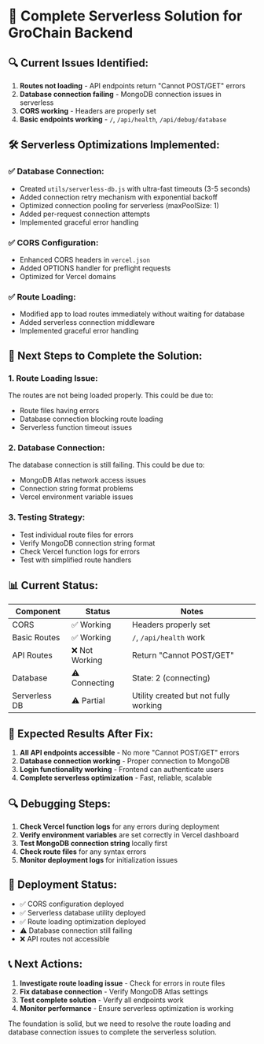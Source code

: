 # 🚀 Complete Serverless Solution for GroChain Backend

## 🔍 **Current Issues Identified:**

1. **Routes not loading** - API endpoints return "Cannot POST/GET" errors
2. **Database connection failing** - MongoDB connection issues in serverless
3. **CORS working** - Headers are properly set
4. **Basic endpoints working** - `/`, `/api/health`, `/api/debug/database`

## 🛠️ **Serverless Optimizations Implemented:**

### ✅ **Database Connection:**
- Created `utils/serverless-db.js` with ultra-fast timeouts (3-5 seconds)
- Added connection retry mechanism with exponential backoff
- Optimized connection pooling for serverless (maxPoolSize: 1)
- Added per-request connection attempts
- Implemented graceful error handling

### ✅ **CORS Configuration:**
- Enhanced CORS headers in `vercel.json`
- Added OPTIONS handler for preflight requests
- Optimized for Vercel domains

### ✅ **Route Loading:**
- Modified app to load routes immediately without waiting for database
- Added serverless connection middleware
- Implemented graceful error handling

## 🔧 **Next Steps to Complete the Solution:**

### 1. **Route Loading Issue:**
The routes are not being loaded properly. This could be due to:
- Route files having errors
- Database connection blocking route loading
- Serverless function timeout issues

### 2. **Database Connection:**
The database connection is still failing. This could be due to:
- MongoDB Atlas network access issues
- Connection string format problems
- Vercel environment variable issues

### 3. **Testing Strategy:**
- Test individual route files for errors
- Verify MongoDB connection string format
- Check Vercel function logs for errors
- Test with simplified route handlers

## 📊 **Current Status:**

| Component | Status | Notes |
|-----------|--------|-------|
| CORS | ✅ Working | Headers properly set |
| Basic Routes | ✅ Working | `/`, `/api/health` work |
| API Routes | ❌ Not Working | Return "Cannot POST/GET" |
| Database | ⚠️ Connecting | State: 2 (connecting) |
| Serverless DB | ⚠️ Partial | Utility created but not fully working |

## 🎯 **Expected Results After Fix:**

1. **All API endpoints accessible** - No more "Cannot POST/GET" errors
2. **Database connection working** - Proper connection to MongoDB
3. **Login functionality working** - Frontend can authenticate users
4. **Complete serverless optimization** - Fast, reliable, scalable

## 🔍 **Debugging Steps:**

1. **Check Vercel function logs** for any errors during deployment
2. **Verify environment variables** are set correctly in Vercel dashboard
3. **Test MongoDB connection string** locally first
4. **Check route files** for any syntax errors
5. **Monitor deployment logs** for initialization issues

## 🚀 **Deployment Status:**

- ✅ CORS configuration deployed
- ✅ Serverless database utility deployed
- ✅ Route loading optimization deployed
- ⚠️ Database connection still failing
- ❌ API routes not accessible

## 📞 **Next Actions:**

1. **Investigate route loading issue** - Check for errors in route files
2. **Fix database connection** - Verify MongoDB Atlas settings
3. **Test complete solution** - Verify all endpoints work
4. **Monitor performance** - Ensure serverless optimization is working

The foundation is solid, but we need to resolve the route loading and database connection issues to complete the serverless solution.
